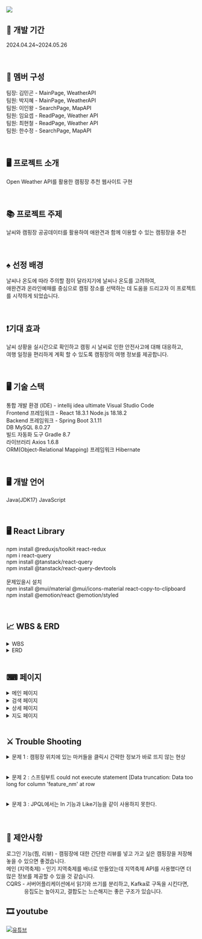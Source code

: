 



<h1> <img src= "https://github.com/LeeInWang/campcok/assets/156161944/b0d6b332-76fe-40c5-a51f-b89d4401e91d" campcok </h1>  



## 📆  개발 기간
2024.04.24~2024.05.26

<br>

## 👥 멤버 구성

<p text align>
팀장: 김민곤 - MainPage, WeatherAPI <br> 
팀원: 박지혜 - MainPage, WeatherAPI <br>
팀원: 이인왕 - SearchPage, MapAPI <br>
팀원: 임요셉 - ReadPage, Weather API <br>
팀원: 최현철 - ReadPage, Weather API <br>
팀원: 한수정 - SearchPage, MapAPI <br>
</p>

<br>

## 🖥 프로젝트 소개
Open Weather API를 활용한 캠핑장 추천 웹사이트 구현

<br>

## 📚 프로젝트 주제 
날씨와 캠핑장 공공데이터를 활용하여
애완견과 함께 이용할 수 있는 캠핑장을 추천

<br>

## ♠ 선정 배경
날씨나 온도에 따라 주의할 점이 달라지기에 날씨나 온도를 고려하여, <br>애완견과 온라인예매를 중심으로 캠핑 장소를 선택하는 데 도움을 드리고자 이 프로젝트를 시작하게 되었습니다. 

<br>

## ❗기대 효과
날씨 상황을 실시간으로 확인하고 캠핑 시 날씨로 인한 안전사고에 대해 대응하고, <br> 여행 일정을 편리하게 계획 할 수 있도록 캠핑장의 여행 정보를 제공합니다. 

<br>

## 🖥  기술 스택
통합 개발 환경 (IDE) - intellij idea ultimate  Visual Studio Code <br>
Frontend 프레임워크 - React 18.3.1 Node.js 18.18.2 <br>
Backend 프레임워크 -  Spring Boot 3.1.11 <br>
DB MySQL 8.0.27 <br>
빌드 자동화 도구 Gradle 8.7 <br>
라이브러리 Axios 1.6.8 <br>
ORM(Object-Relational Mapping) 프레임워크 Hibernate <br>

<br>

## 🖥 개발 언어
Java(JDK17) JavaScript

<br>

## 🖥 React Library 
npm install @reduxjs/toolkit react-redux <br> 
npm i react-query <br>
npm install @tanstack/react-query <br>
npm install @tanstack/react-query-devtools <br>
<br>
문제있을시 설치 <br>
npm install @mui/material @mui/icons-material react-copy-to-clipboard
<br>
npm install @emotion/react @emotion/styled

<br>

## 📈 WBS & ERD
<details>
<summary> WBS </summary>
	<h3>간트차트</h3>
	<img src="https://github.com/LeeInWang/campcok/assets/156161944/e1a97bfc-1c06-4380-a4b9-039ded4d5d19">
	</details>

<details>
<summary> ERD </summary>
	<img src="https://github.com/LeeInWang/campcok/assets/156161944/36fa09d9-6dfe-4a79-afb5-30b252e67ca3">
</details>

<br>

## ⌨ 페이지
<details>
<summary> 메인 페이지 </summary>
	<img src="https://github.com/LeeInWang/campcok/assets/156161944/30f8345d-d598-4966-8e67-2c83eae743d6">
</details>

<details>
<summary> 검색 페이지 </summary>
	<img src="https://github.com/LeeInWang/campcok/assets/156161944/0b3e0bcb-5adf-4fc2-98da-e7ec9c60f05d">
</details>

<details>
<summary> 상세 페이지 </summary>
	<img src="https://github.com/LeeInWang/campcok/assets/156161944/54c07766-bece-4468-b701-0af144c5723a">
	<img src="https://github.com/LeeInWang/campcok/assets/156161944/8964cd50-cb87-4dc7-a34a-ebf04d13fce4">
	<img src="https://github.com/LeeInWang/campcok/assets/156161944/8bd61d7a-292f-40da-b4bf-10ed711ee7e8">
</details>

<details>
<summary> 지도 페이지 </summary>
	<img src="https://github.com/LeeInWang/campcok/assets/156161944/e26f294e-8ccd-4cb7-a16a-3fc15fe2e291">
	<img src="https://github.com/LeeInWang/campcok/assets/156161944/30e6e91d-1802-4088-9c37-021c6094ab6b" >
</details>

<br>

## ⚔ Trouble Shooting

<details>
<summary> 문제 1 : 캠핑장 위치에 있는 마커들을 클릭시 간략한 정보가 바로 뜨지 않는 현상 </summary>  <br>
해결 :  overlayRef.current.style.zIndex = 1000: 오버레이의 z-index를 설정하여 다른 요소들보다 위에 표시되도록 합니다. <br>
</details>
<br>
<br>
 <details>
<summary> 문제 2 : 스프링부트 could not execute statement [Data truncation: Data too long for column 'feature_nm' at row  </summary> <br>
해결 : column설정하지 않는 domain 변수는 기본 default값이 255까지 제공됩니다. <br>
feature_nm'  255자가 넘어 "Data too long for column" 오류가 발생한 것입니다. <br>
먼저 테스트에서 실행하게되면, 기존의 테이블이 남아있습니다. <br>
기존의 테이블을 삭제하고 그다음에 다시한번  column값을 2000으로 지정해주었습니다. <br>
</details>
<br>
<br>

<details>
<summary> 문제 3 : JPQL에서는 In 기능과 Like기능을 같이 사용하지 못한다. </summary>
<br>
해결 : JPQL 대신 Spring JPA Specifications 기능을 사용하여 In기능과 Like 기능을 같이 사용했다. <br>
<br>
public static Specification<Gocamping> lctClsIn(List<String> lctCls) { <br>
    return (root, query, criteriaBuilder) -> { <br>
        if (lctCls == null || lctCls.isEmpty()) { <br>
            return criteriaBuilder.isTrue(criteriaBuilder.literal(true)); // 무조건 참 <br>
        } else { <br>
            return criteriaBuilder.or( <br>
                    lctCls.stream() <br>
                            .map(cls -> criteriaBuilder.like(root.get("lctCl"), "%" + cls + "%")) <br>
                            .toArray(Predicate[]::new) <br>
            ); <br>
        } <br>
    }; <br>
} <br>
</details>
 
 
</details>
  <br></br>


  
## 📗 제안사항

로그인 기능(찜, 리뷰) - 캠핑장에 대한 간단한 리뷰를 넣고 가고 싶은 캠핑장을 저장해 놓을 수 있으면 좋겠습니다. <br>
메인 (지역축제) - 인기 지역축제를 배너로 만들었는데 지역축제 API를 사용했다면 더 많은 정보를 제공할 수 있을 것 같습니다. <br>
CQRS - 서버어플리케이션에서 읽기와 쓰기를 분리하고, Kafka로 구독을 시킨다면,<br> 
&nbsp; &nbsp; &nbsp; &nbsp; &nbsp; &nbsp;  응집도는 높아지고, 결합도는 느슨해지는 좋은 구조가 있습니다. <br>

## 🎞 youtube
[![유튜브](https://github.com/LeeInWang/campcok/assets/156080750/bb9cd649-7cf3-4ca3-b0ce-106e946f6e7b)](https://youtu.be/9PHRTfCM6m4)
